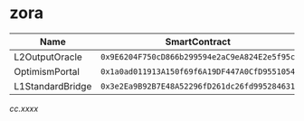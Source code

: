 # zora
| Name | SmartContract |
|---------|---------|
| L2OutputOracle | ```0x9E6204F750cD866b299594e2aC9eA824E2e5f95c``` |
| OptimismPortal | ```0x1a0ad011913A150f69f6A19DF447A0CfD9551054``` |
| L1StandardBridge | ```0x3e2Ea9B92B7E48A52296fD261dc26fd995284631``` |

*cc.xxxx*